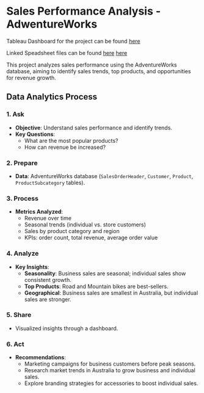 # Sales Performance Analysis - AdwentureWorks

Tableau Dashboard for the project can be found [here](https://public.tableau.com/views/SalesPerformanceAnalysis-AdventureWorks/SalesDashboard?:language=en-GB&publish=yes&:sid=&:redirect=auth&:display_count=n&:origin=viz_share_link)

Linked Speadsheet files can be found [here](https://docs.google.com/spreadsheets/d/1hI81Ob0VcnLM4e3vptyPjTTwi2_jUCB50fVu96S3cOM/edit?usp=sharing) [here](https://docs.google.com/spreadsheets/d/1zafklS003xOJS1MT7_T5M-qQzXMkodrf6BT5LM322tA/edit?usp=sharing)

This project analyzes sales performance using the AdventureWorks database, aiming to identify sales trends, top products, and opportunities for revenue growth.

## Data Analytics Process

### 1. Ask
- **Objective**: Understand sales performance and identify trends.
- **Key Questions**:
  - What are the most popular products?
  - How can revenue be increased?

### 2. Prepare
- **Data**: AdventureWorks database (`SalesOrderHeader`, `Customer`, `Product`, `ProductSubcategory` tables).

### 3. Process
- **Metrics Analyzed**:
  - Revenue over time
  - Seasonal trends (individual vs. store customers)
  - Sales by product category and region
  - KPIs: order count, total revenue, average order value

### 4. Analyze
- **Key Insights**:
  - **Seasonality**: Business sales are seasonal; individual sales show consistent growth.
  - **Top Products**: Road and Mountain bikes are best-sellers.
  - **Geographical**: Business sales are smallest in Australia, but individual sales are stronger.

### 5. Share
- Visualized insights through a dashboard.

### 6. Act
- **Recommendations**:
  - Marketing campaigns for business customers before peak seasons.
  - Research market trends in Australia to grow business and individual sales.
  - Explore branding strategies for accessories to boost individual sales.
